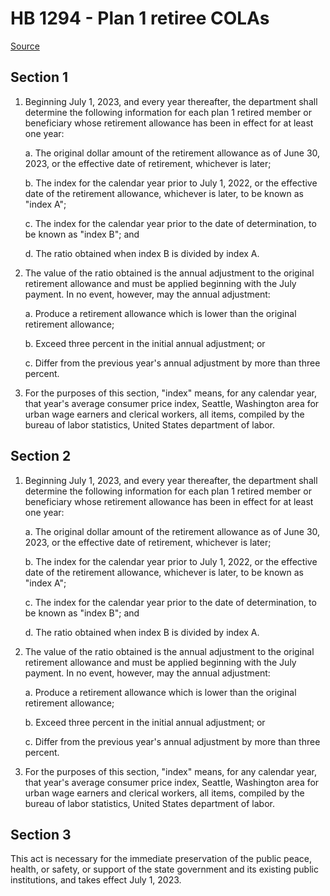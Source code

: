 # HB 1294 - Plan 1 retiree COLAs

[Source](http://lawfilesext.leg.wa.gov/biennium/2023-24/Pdf/Bills/House%20Bills/1294.pdf)

## Section 1
1. Beginning July 1, 2023, and every year thereafter, the department shall determine the following information for each plan 1 retired member or beneficiary whose retirement allowance has been in effect for at least one year:

    a. The original dollar amount of the retirement allowance as of June 30, 2023, or the effective date of retirement, whichever is later;

    b. The index for the calendar year prior to July 1, 2022, or the effective date of the retirement allowance, whichever is later, to be known as "index A";

    c. The index for the calendar year prior to the date of determination, to be known as "index B"; and

    d. The ratio obtained when index B is divided by index A.

2. The value of the ratio obtained is the annual adjustment to the original retirement allowance and must be applied beginning with the July payment. In no event, however, may the annual adjustment:

    a. Produce a retirement allowance which is lower than the original retirement allowance;

    b. Exceed three percent in the initial annual adjustment; or

    c. Differ from the previous year's annual adjustment by more than three percent.

3. For the purposes of this section, "index" means, for any calendar year, that year's average consumer price index, Seattle, Washington area for urban wage earners and clerical workers, all items, compiled by the bureau of labor statistics, United States department of labor.

## Section 2
1. Beginning July 1, 2023, and every year thereafter, the department shall determine the following information for each plan 1 retired member or beneficiary whose retirement allowance has been in effect for at least one year:

    a. The original dollar amount of the retirement allowance as of June 30, 2023, or the effective date of retirement, whichever is later;

    b. The index for the calendar year prior to July 1, 2022, or the effective date of the retirement allowance, whichever is later, to be known as "index A";

    c. The index for the calendar year prior to the date of determination, to be known as "index B"; and

    d. The ratio obtained when index B is divided by index A.

2. The value of the ratio obtained is the annual adjustment to the original retirement allowance and must be applied beginning with the July payment. In no event, however, may the annual adjustment:

    a. Produce a retirement allowance which is lower than the original retirement allowance;

    b. Exceed three percent in the initial annual adjustment; or

    c. Differ from the previous year's annual adjustment by more than three percent.

3. For the purposes of this section, "index" means, for any calendar year, that year's average consumer price index, Seattle, Washington area for urban wage earners and clerical workers, all items, compiled by the bureau of labor statistics, United States department of labor.

## Section 3
This act is necessary for the immediate preservation of the public peace, health, or safety, or support of the state government and its existing public institutions, and takes effect July 1, 2023.

